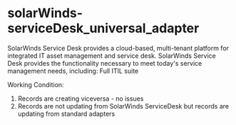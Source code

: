 # solarWinds-serviceDesk_universal_adapter
SolarWinds Service Desk provides a cloud-based, multi-tenant platform for integrated IT asset management and service desk. SolarWinds Service Desk provides the functionality necessary to meet today's service management needs, including: Full ITIL suite

Working Condition:
1) Records are creating viceversa - no issues
2) Records are not updating from SolarWinds ServiceDesk but records are updating from standard adapters
